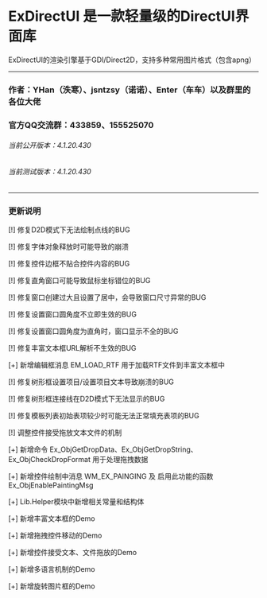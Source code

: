 
# ExDirectUI 是一款轻量级的DirectUI界面库

ExDirectUI的渲染引擎基于GDI/Direct2D，支持多种常用图片格式（包含apng）

---

### 作者：YHan（泆寒）、jsntzsy（诺诺）、Enter（车车）以及群里的各位大佬
### 官方QQ交流群：433859、155525070

###### 当前公开版本：4.1.20.430
###### 当前测试版本：4.1.20.430

---

### 更新说明

 [!] 修复D2D模式下无法绘制点线的BUG 

 [!] 修复字体对象释放时可能导致的崩溃

 [!] 修复控件边框不贴合控件内容的BUG

 [!] 修复直角窗口可能导致鼠标坐标错位的BUG

 [!] 修复窗口创建过大且设置了居中，会导致窗口尺寸异常的BUG

 [!] 修复设置窗口圆角度不立即生效的BUG

 [!] 修复设置窗口圆角度为直角时，窗口显示不全的BUG

 [!] 修复丰富文本框URL解析不生效的BUG

 [+] 新增编辑框消息 EM_LOAD_RTF 用于加载RTF文件到丰富文本框中

 [!] 修复树形框设置项目/设置项目文本导致崩溃的BUG

 [!] 修复树形框连接线在D2D模式下无法显示的BUG

 [!] 修复模板列表初始表项较少时可能无法正常填充表项的BUG

 [!] 调整控件接受拖放文本文件的机制

 [+] 新增命令 Ex_ObjGetDropData、Ex_ObjGetDropString、Ex_ObjCheckDropFormat 用于处理拖拽数据

 [+] 新增控件绘制中消息 WM_EX_PAINGING 及 启用此功能的函数Ex_ObjEnablePaintingMsg

 [+] Lib.Helper模块中新增相关常量和结构体

 [+] 新增丰富文本框的Demo

 [+] 新增拖拽控件移动的Demo

 [+] 新增控件接受文本、文件拖放的Demo

 [+] 新增多语言机制的Demo

 [+] 新增旋转图片框的Demo


